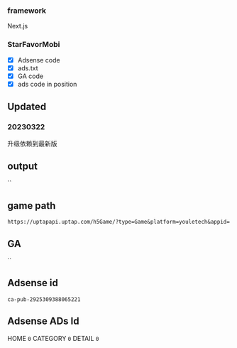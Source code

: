 ### framework

Next.js

### StarFavorMobi

- [x] Adsense code
- [x] ads.txt
- [x] GA code
- [x] ads code in position

## Updated

### 20230322

升级依赖到最新版

## output

``

## game path

`https://uptapapi.uptap.com/h5Game/?type=Game&platform=youletech&appid=`

## GA

``

## Adsense id

`ca-pub-2925309388065221`

## Adsense ADs Id

HOME `0`
CATEGORY `0`
DETAIL `0`
